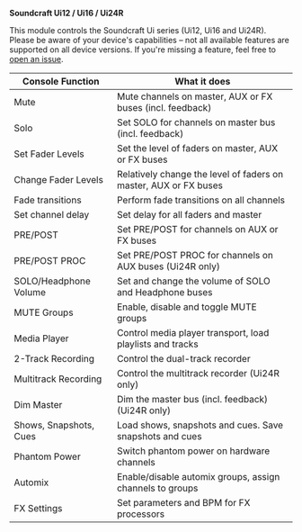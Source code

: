 **Soundcraft Ui12 / Ui16 / Ui24R**

This module controls the Soundcraft Ui series (Ui12, Ui16 and Ui24R).
Please be aware of your device's capabilities – not all available features are supported on all device versions.
If you're missing a feature, feel free to [open an issue](https://github.com/bitfocus/companion-module-soundcraft-ui/issues).

| Console Function       | What it does                                                     |
| ---------------------- | ---------------------------------------------------------------- |
| Mute                   | Mute channels on master, AUX or FX buses (incl. feedback)        |
| Solo                   | Set SOLO for channels on master bus (incl. feedback)             |
| Set Fader Levels       | Set the level of faders on master, AUX or FX buses               |
| Change Fader Levels    | Relatively change the level of faders on master, AUX or FX buses |
| Fade transitions       | Perform fade transitions on all channels                         |
| Set channel delay      | Set delay for all faders and master                              |
| PRE/POST               | Set PRE/POST for channels on AUX or FX buses                     |
| PRE/POST PROC          | Set PRE/POST PROC for channels on AUX buses (Ui24R only)         |
| SOLO/Headphone Volume  | Set and change the volume of SOLO and Headphone buses            |
| MUTE Groups            | Enable, disable and toggle MUTE groups                           |
| Media Player           | Control media player transport, load playlists and tracks        |
| 2-Track Recording      | Control the dual-track recorder                                  |
| Multitrack Recording   | Control the multitrack recorder (Ui24R only)                     |
| Dim Master             | Dim the master bus (incl. feedback) (Ui24R only)                 |
| Shows, Snapshots, Cues | Load shows, snapshots and cues. Save snapshots and cues          |
| Phantom Power          | Switch phantom power on hardware channels                        |
| Automix                | Enable/disable automix groups, assign channels to groups         |
| FX Settings            | Set parameters and BPM for FX processors                         |
